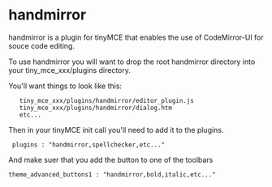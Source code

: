 handmirror
================

handmirror is a plugin for tinyMCE that enables the use of CodeMirror-UI for souce code editing.

To use handmirror you will want to drop the root handmirror directory into your tiny_mce_xxx/plugins directory.

You'll want things to look like this:

       tiny_mce_xxx/plugins/handmirror/editor_plugin.js
       tiny_mce_xxx/plugins/handmirror/dialog.htm
       etc...

Then in your tinyMCE init call you'll need to add it to the plugins.

     plugins : "handmirror,spellchecker,etc..."

And make suer that you add the button to one of the toolbars

    theme_advanced_buttons1 : "handmirror,bold,italic,etc..."

